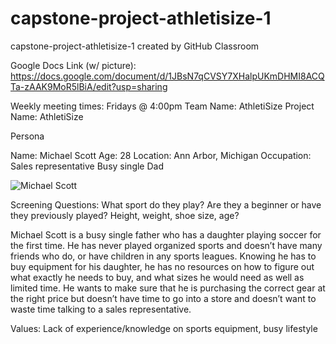 # capstone-project-athletisize-1
capstone-project-athletisize-1 created by GitHub Classroom

Google Docs Link (w/ picture): https://docs.google.com/document/d/1JBsN7qCVSY7XHalpUKmDHMI8ACQTa-zAAK9MoR5lBiA/edit?usp=sharing

Weekly meeting times: Fridays @ 4:00pm
Team Name: AthletiSize
Project Name: AthletiSize

Persona

Name: Michael Scott
Age: 28
Location: Ann Arbor, Michigan
Occupation: Sales representative 
Busy single Dad


![Michael Scott](capstone-project-athletisize-1/GettyImages-1030913102-1.jpg)






Screening Questions:
What sport do they play?
Are they a beginner or have they previously played?
Height, weight, shoe size, age?

Michael Scott is a busy single father who has a daughter playing soccer for the first time. He has never played organized sports and doesn’t have many friends who do, or have children in any sports leagues. Knowing he has to buy equipment for his daughter, he has no resources on how to figure out what exactly he needs to buy, and what sizes he would need as well as limited time. He wants to make sure that he is purchasing the correct gear at the right price but doesn’t have time to go into a store and doesn’t want to waste time talking to a sales representative.

Values: Lack of experience/knowledge on sports equipment, busy lifestyle
